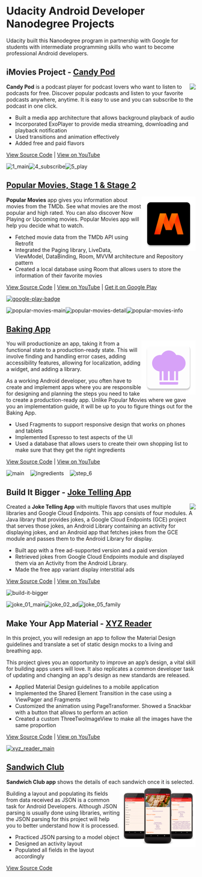 # Udacity Android Developer Nanodegree Projects
Udacity built this Nanodegree program in partnership with Google for students with intermediate programming skills who want to become professional Android developers.

## iMovies Project - [Candy Pod](https://github.com/sooshin/android-candy-pod)
<image align="right" src="https://github.com/sooshin/android-candy-pod/blob/master/app/src/main/res/mipmap-xxhdpi/ic_launcher.png">

**Candy Pod** is a podcast player for podcast lovers who want to listen to podcasts for free. Discover popular podcasts and listen to your favorite podcasts anywhere, anytime. It is easy to use and you can subscribe to the podcast in one click.

* Built a media app architecture that allows background playback of audio
* Incorporated ExoPlayer to provide media streaming, downloading and playback notification
* Used transitions and animation effectively
* Added free and paid flavors

[View Source Code](https://github.com/sooshin/android-candy-pod) | [View on YouTube](https://youtu.be/EuuCu4429q4)


![1_main](https://user-images.githubusercontent.com/33213229/49943703-f42bfc00-ff2b-11e8-8afc-a583d06dbae3.png)![4_subscribe](https://user-images.githubusercontent.com/33213229/49943713-f8f0b000-ff2b-11e8-9c21-b7d25ea8af62.png)![5_play](https://user-images.githubusercontent.com/33213229/49943715-fa21dd00-ff2b-11e8-88b5-7524ae90a3cd.png)

## [Popular Movies, Stage 1 & Stage 2](https://github.com/sooshin/android-popular-movies-app)
[<img align="right" src="https://github.com/sooshin/android-developer-nanodegree-projects/blob/master/ic_launcher.png"/>](https://play.google.com/store/apps/details?id=com.soojeongshin.popularmovies.free)

**Popular Movies** app gives you information about movies from the TMDb. See what movies are the most popular and high rated. You can also discover Now Playing or Upcoming movies. Popular Movies app will help you decide what to watch.

* Fetched movie data from the TMDb API using Retrofit
* Integrated the Paging library, LiveData, ViewModel, DataBinding, Room, MVVM architecture and Repository pattern
* Created a local database using Room that allows users to store the information of their favorite movies

[View Source Code](https://github.com/sooshin/android-popular-movies-app) | [View on YouTube](https://youtu.be/1eFfdmHGKMw) | [Get it on Google Play](https://play.google.com/store/apps/details?id=com.soojeongshin.popularmovies.free)

[![google-play-badge](https://user-images.githubusercontent.com/33213229/59287668-13be9a00-8cad-11e9-9a13-b62a4f562cfd.png)](https://play.google.com/store/apps/details?id=com.soojeongshin.popularmovies.free)

![popular-movies-main](https://user-images.githubusercontent.com/33213229/49940286-757e9100-ff22-11e8-897a-45ba561df250.png)![popular-movies-detail](https://user-images.githubusercontent.com/33213229/49940281-71527380-ff22-11e8-935b-7e2d4138d979.png)![popular-movies-info](https://user-images.githubusercontent.com/33213229/49940285-73b4cd80-ff22-11e8-9ca1-b379e06b90bc.png)

## [Baking App](https://github.com/sooshin/android-baking-app)

<img align="right" src="https://github.com/sooshin/android-baking-app/blob/master/app/src/main/res/mipmap-xxhdpi/ic_launcher.png">

You will productionize an app, taking it from a functional state to a production-ready state. This will involve finding and handling error cases, adding accessibility features, allowing for localization, adding a widget, and adding a library.

As a working Android developer, you often have to create and implement apps where you are responsible for designing and planning the steps you need to take to create a production-ready app. Unlike Popular Movies where we gave you an implementation guide, it will be up to you to figure things out for the Baking App.

* Used Fragments to support responsive design that works on phones and tablets
* Implemented Espresso to test aspects of the UI
* Used a database that allows users to create their own shopping list to make sure that they get the right ingredients

[View Source Code](https://github.com/sooshin/android-baking-app) | [View on YouTube](https://youtu.be/k7Q8SvEuUmg)

![main](https://user-images.githubusercontent.com/33213229/49941483-fa1ede80-ff25-11e8-876a-d739a1c2ba32.png)&nbsp;&nbsp;&nbsp;
![ingredients](https://user-images.githubusercontent.com/33213229/49941712-abbe0f80-ff26-11e8-938e-9abd4b3230a0.png)&nbsp;&nbsp;&nbsp;
![step_6](https://user-images.githubusercontent.com/33213229/49941954-4cacca80-ff27-11e8-9090-679ee752d70d.png)&nbsp;&nbsp;&nbsp;

## Build It Bigger - [Joke Telling App](https://github.com/sooshin/android-joke-telling-app)

<img align="right" src="https://github.com/sooshin/android-joke-telling-app/blob/master/app/src/main/res/mipmap-xxhdpi/ic_launcher.png">

Created a **Joke Telling App** with multiple flavors that uses multiple libraries and Google Cloud Endpoints. This app consists of four modules. A Java library that provides jokes, a Google Cloud Endpoints (GCE) project that serves those jokes, an Android Library containing an activity for displaying jokes, and an Android app that fetches jokes from the GCE module and passes them to the Android Library for display.

* Built app with a free ad-supported version and a paid version
* Retrieved jokes from Google Cloud Endpoints module and displayed them via an Activity from the Android Library.
* Made the free app variant display interstitial ads

[View Source Code](https://github.com/sooshin/android-joke-telling-app) | [View on YouTube](https://youtu.be/nztzryhbxxg)

<img width="734" alt="build-it-bigger" src="https://user-images.githubusercontent.com/33213229/59961562-6f422080-9514-11e9-9fc3-76d961e1160d.png">

![joke_01_main](https://user-images.githubusercontent.com/33213229/46856482-8850e880-ce41-11e8-8a58-ffe6b9122f0c.png)![joke_02_ad](https://user-images.githubusercontent.com/33213229/46856488-8b4bd900-ce41-11e8-92d7-3ae17dcb3da8.png)![joke_05_family](https://user-images.githubusercontent.com/33213229/46856496-90108d00-ce41-11e8-90ca-963a4e585549.png)

## Make Your App Material - [XYZ Reader](https://github.com/sooshin/android-xyz-reader)

In this project, you will redesign an app to follow the Material Design guidelines and translate a set of static design mocks to a living and breathing app. 

This project gives you an opportunity to improve an app’s design, a vital skill for building apps users will love. It also replicates a common developer task of updating and changing an app's design as new standards are released.

* Applied Material Design guidelines to a mobile application
* Implemented the Shared Element Transition in the case using a ViewPager and Fragments
* Customized the animation using PageTransformer. Showed a Snackbar with a button that allows to perform an action
* Created a custom ThreeTwoImageView to make all the images have the same proportion

[View Source Code](https://github.com/sooshin/android-xyz-reader) | [View on YouTube](https://youtu.be/EQR6c5XaQIA)

[![xyz_reader_main](https://user-images.githubusercontent.com/33213229/47618315-d4c04780-db14-11e8-900d-8b2f600a264b.png)](https://youtu.be/EQR6c5XaQIA)

## [Sandwich Club](https://github.com/sooshin/android-sandwich-club-app)
**Sandwich Club app** shows the details of each sandwich once it is selected.
<img align="right" src="https://github.com/sooshin/android-sandwich-club-app/blob/master/screenshots/sandwich-club-ss.png" width=40%>

Building a layout and populating its fields from data received as JSON is a common task for Android Developers. Although JSON parsing is usually done using libraries, writing the JSON parsing for this project will help you to better understand how it is processed.

* Practiced JSON parsing to a model object
* Designed an activity layout
* Populated all fields in the layout accordingly

[View Source Code](https://github.com/sooshin/android-sandwich-club-app)
